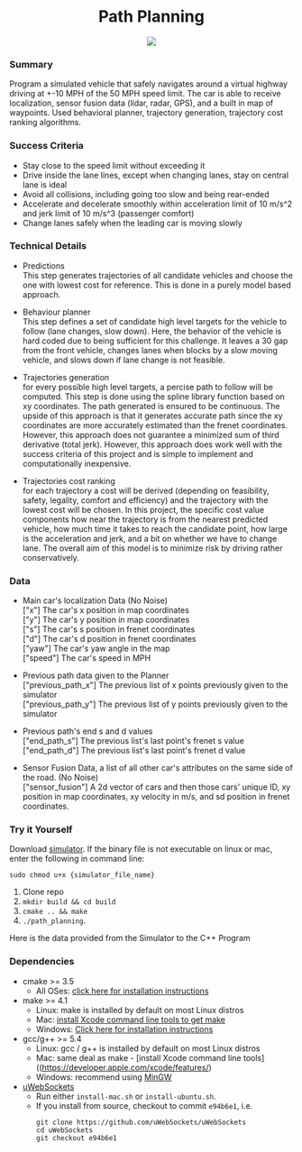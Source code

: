 <h1 align="center">Path Planning</h1>

<p align="center">
   <image src="./result.gif">
      </p>

### Summary
Program a simulated vehicle that safely navigates around a virtual highway driving at +-10 MPH of the 50 MPH speed limit. The car is able to receive localization, sensor fusion data (lidar, radar, GPS), and a built in map of waypoints. Used behavioral planner, trajectory generation, trajectory cost ranking algorithms.  

### Success Criteria
- Stay close to the speed limit without exceeding it
- Drive inside the lane lines, except when changing lanes, stay on central lane is ideal
- Avoid all collisions, including going too slow and being rear-ended
- Accelerate and decelerate smoothly within acceleration limit of 10 m/s^2 and jerk limit of 10 m/s^3 (passenger comfort)
- Change lanes safely when the leading car is moving slowly

### Technical Details

- Predictions\
This step generates trajectories of all candidate vehicles and choose the one with lowest cost for reference. This is done in a purely model based approach.

- Behaviour planner\
This step defines a set of candidate high level targets for the vehicle to follow (lane changes, slow down). Here, the behavior of the vehicle is hard coded due to being sufficient for this challenge. It leaves a 30 gap from the front vehicle, changes lanes when blocks by a slow moving vehicle, and slows down if lane change is not feasible.

- Trajectories generation\
for every possible high level targets, a percise path to follow will be computed. This step is done using the spline library function based on xy coordinates. The path generated is ensured to be continuous. The upside of this approach is that it generates accurate path since the xy coordinates are more accurately estimated than the frenet coordinates. However, this approach does not guarantee a minimized sum of third derivative (total jerk). However, this approach does work well with the success criteria of this project and is simple to implement and computationally inexpensive.

- Trajectories cost ranking\
for each trajectory a cost will be derived (depending on feasibility, safety, legality, comfort and efficiency) and the trajectory with the lowest cost will be chosen. In this project, the specific cost value components how near the trajectory is from the nearest predicted vehicle, how much time it takes to reach the candidate point, how large is the acceleration and jerk, and a bit on whether we have to change lane. The overall aim of this model is to minimize risk by driving rather conservatively. 

### Data

- Main car's localization Data (No Noise)\
["x"] The car's x position in map coordinates\
["y"] The car's y position in map coordinates\
["s"] The car's s position in frenet coordinates\
["d"] The car's d position in frenet coordinates\
["yaw"] The car's yaw angle in the map\
["speed"] The car's speed in MPH

- Previous path data given to the Planner\
["previous_path_x"] The previous list of x points previously given to the simulator\
["previous_path_y"] The previous list of y points previously given to the simulator

- Previous path's end s and d values\
["end_path_s"] The previous list's last point's frenet s value\
["end_path_d"] The previous list's last point's frenet d value

- Sensor Fusion Data, a list of all other car's attributes on the same side of the road. (No Noise)\
["sensor_fusion"] A 2d vector of cars and then those cars' unique ID, xy position in map coordinates, xy velocity in m/s, and sd position in frenet coordinates. 

### Try it Yourself

Download [simulator](https://github.com/udacity/self-driving-car-sim/releases/tag/T3_v1.2). If the binary file is not executable on linux or mac, enter the following in command line:
```shell
sudo chmod u+x {simulator_file_name}
```

1. Clone repo
2. `mkdir build && cd build`
3. `cmake .. && make`
4. `./path_planning`.

Here is the data provided from the Simulator to the C++ Program

### Dependencies

* cmake >= 3.5
  * All OSes: [click here for installation instructions](https://cmake.org/install/)
* make >= 4.1
  * Linux: make is installed by default on most Linux distros
  * Mac: [install Xcode command line tools to get make](https://developer.apple.com/xcode/features/)
  * Windows: [Click here for installation instructions](http://gnuwin32.sourceforge.net/packages/make.htm)
* gcc/g++ >= 5.4
  * Linux: gcc / g++ is installed by default on most Linux distros
  * Mac: same deal as make - [install Xcode command line tools]((https://developer.apple.com/xcode/features/)
  * Windows: recommend using [MinGW](http://www.mingw.org/)
* [uWebSockets](https://github.com/uWebSockets/uWebSockets)
  * Run either `install-mac.sh` or `install-ubuntu.sh`.
  * If you install from source, checkout to commit `e94b6e1`, i.e.
    ```
    git clone https://github.com/uWebSockets/uWebSockets 
    cd uWebSockets
    git checkout e94b6e1
    ```

